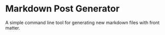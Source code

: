 # Markdown Post Generator
A simple command line tool for generating new markdown files with front matter.
